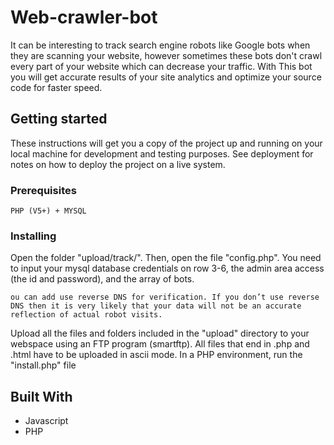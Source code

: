 # Web-crawler-bot

It can be interesting to track search engine robots like Google bots when they are scanning your website, however sometimes these bots don't crawl every part of your website which can decrease your traffic. With This bot you will get accurate results of your site analytics and optimize your source code for faster speed. 

## Getting started

These instructions will get you a copy of the project up and running on your local machine for development and testing purposes. See deployment for notes on how to deploy the project on a live system.

### Prerequisites

```
PHP (V5+) + MYSQL
```

### Installing

Open the folder "upload/track/". Then, open the file "config.php". You need to input your mysql database credentials on row 3-6, the admin area access (the id and password), and the array of bots.
```
ou can add use reverse DNS for verification. If you don’t use reverse DNS then it is very likely that your data will not be an accurate reflection of actual robot visits.
```
Upload all the files and folders included in the "upload" directory to your webspace using an FTP program (smartftp). All files that end in .php and .html have to be uploaded in ascii mode.
In a PHP environment, run the "install.php" file

## Built With

* Javascript
* PHP


